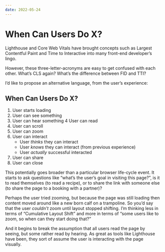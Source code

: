 ```yaml
---
date: 2022-05-24
---
```


# When Can Users Do X?

Lighthouse and Core Web Vitals have brought concepts such as Largest Contentful Paint and Time to Interactive into many front-end developer’s lingo.

However, these three-letter-acronyms are easy to get confused with each other. What’s CLS again? What’s the difference between FID and TTI?

I’d like to propose an alternative language, from the user’s experience:

## When Can Users Do X?

1. User starts loading
2. User can see something
3. User can hear something
4 User can read
5. User can scroll
6. User can zoom
7. User can interact
    - User _thinks_ they can interact
    - User _knows_ they can interact (from previous experience)
    - User _actually_ successful interacted
8. User can share
9. User can close

This potentially goes broader than a particular browser life-cycle event. It starts to ask questions like “what’s the user’s goal in visiting this page?”, is it to read themselves (to read a recipe), or to share the link with someone else (to share the page to a booking with a partner)?

Perhaps the user tried zooming, but because the page was still loading then content moved around like a new born calf on a trampoline. So you’d say that the user *couldn’t* zoom until layout stopped shifting. I’m thinking less in terms of “Cumulative Layout Shift” and more in terms of “some users like to zoom, so when can they start doing that?”

And it begins to break the assumption that all users read the page by seeing, but some rather read by hearing. As great as tools like Lighthouse have been, they sort of assume the user is interacting with the page visually.
